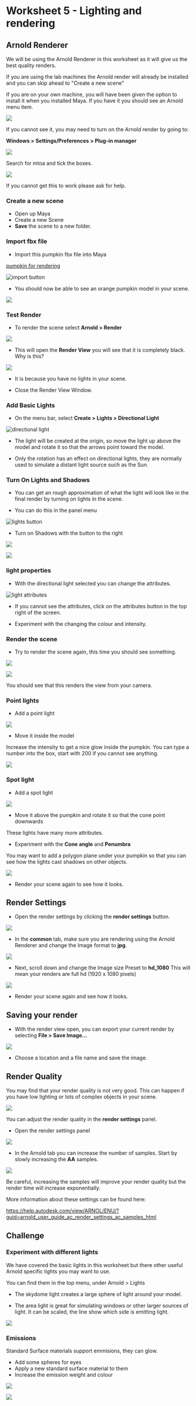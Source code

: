 # Worksheet 5 - Lighting and rendering


## Arnold Renderer

We will be using the Arnold Renderer in this worksheet as it will give us the best quality renders.

If you are using the lab machines the Arnold render will already be installed and you can skip ahead to "Create a new scene"

If you are on your own machine, you will have been given the option to install it when you installed Maya. If you have it you should see an Arnold menu item.

![](images/worksheet_5/arnold.png) 

If you cannot see it, you may need to turn on the Arnold render by going to:

**Windows > Settings/Preferences > Plug-in manager**

![](images/worksheet_5/plugin_manager.png)

Search for mtoa and tick the boxes.

![](images/worksheet_5/mtoa.jpg)

If you cannot get this to work please ask for help.

### Create a new scene

- Open up Maya
- Create a new Scene
- **Save** the scene to a new folder.

### Import fbx file

- Import this pumpkin fbx file into Maya

[pumpkin for rendering](./assets_for_worksheets/pumpkin.fbx)

![import button](images/worksheet_5/import.jpg)

- You should now be able to see an orange pumpkin model in your scene.

![](images/worksheet_5/pumpkin.png)
	
### Test Render

- To render the scene select **Arnold > Render**

![](images/worksheet_5/arnold_render.png)

- This will open the **Render View** you will see that it is completely black. Why is this?

![](images/worksheet_5/black_render.png)

- It is because you have no lights in your scene.

- Close the Render View Window.

### Add Basic Lights

- On the menu bar, select **Create > Lights > Directional Light**

![directional light](images/worksheet_5/directional_light.jpg)
	
- The light will be created at the origin, so move the light up above the model and rotate it so that the arrows point toward the model.

- Only the rotation has an effect on directional lights, they are normally used to simulate a distant light source such as the Sun.

### Turn On Lights and Shadows

- You can get an rough approximation of what the light will look like in the final render by turning on lights in the scene.

- You can do this in the panel menu

![lights button](images/worksheet_5/turn_on_lights.jpg)

- Turn on Shadows with the button to the right

![](images/worksheet_5/shadows.png)

![](images/worksheet_5/directional_light_position.jpg)

### light properties

- With the directional light selected you can change the attributes.

![light attributes](images/worksheet_5/light_attributes.jpg)
	
- If you cannot see the attributes, click on the attributes button in the top right of the screen.

- Experiment with the changing the colour and intensity.

### Render the scene

- Try to render the scene again, this time you should see something.

![](images/worksheet_5/arnold_render.png)

![](images/worksheet_5/render_1.png)

You should see that this renders the view from your camera.
	
### Point lights

- Add a point light

![](images/worksheet_5/point_light.png)

- Move it inside the model

Increase the intensity to get a nice glow inside the pumpkin. You can type a number into the box, start with 200 if you cannot see anything.

![](images/worksheet_5/render_2.png)

### Spot light

- Add a spot light

![](images/worksheet_5/create_spot_light.png)

- Move it above the pumpkin and rotate it so that the cone point downwards

These lights have many more attributes.
- Experiment with the **Cone angle** and **Penumbra**

You may want to add a polygon plane under your pumpkin so that you can see how the lights cast shadows on other objects.

![](images/worksheet_5/spot_light.png)

- Render your scene again to see how it looks.

## Render Settings

- Open the render settings by clicking the **render settings** button.

![](images/worksheet_5/render_settings.png)

- In the **common** tab, make sure you are rendering using the Arnold Renderer and change the Image format to **jpg**.

![](images/worksheet_5/common_tab.png)

- Next, scroll down and change the Image size Preset to **hd_1080** This will mean your renders are full hd (1920 x 1080 pixels)

![](images/worksheet_5/full_hd.png)

- Render your scene again and see how it looks.

## Saving your render

 - With the render view open, you can export your current render by selecting **File > Save Image...**

![](images/worksheet_5/save_image.png)
	
- Choose a location and a file name and save the image.

## Render Quality

You may find that your render quality is not very good. This can happen if you have low lighting or lots of complex objects in your scene.

![](images/worksheet_5/poor_render_quality.png)

You can adjust the render quality in the **render settings** panel.

- Open the render settings panel

![](images/worksheet_5/render_settings.png)

- In the Arnold tab you can increase the number of samples. Start by slowly increasing the **AA** samples.

![](images/worksheet_5/render_quality.png)

Be careful, increasing the samples will improve your render quality but the render time will increase exponentially.

More information about these settings can be found here:

https://help.autodesk.com/view/ARNOL/ENU/?guid=arnold_user_guide_ac_render_settings_ac_samples_html


## Challenge

### Experiment with different lights

We have covered the basic lights in this worksheet but there other useful Arnold specific lights you may want to use.

You can find them in the top menu, under Arnold > Lights

- The skydome light creates a large sphere of light around your model.

- The area light is great for simulating windows or other larger sources of light. It can be scaled, the line show which side is emitting light.

![](images/worksheet_5/area_light.jpg)


### Emissions

Standard Surface materials support emmisions, they can glow.

- Add some spheres for eyes
- Apply a new standard surface material to them
- Increase the emission weight and colour

![](images/worksheet_5/Emission.jpg)

![](images/worksheet_5/glowing_eyes.jpg)



